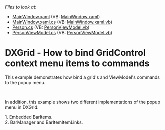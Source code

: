 <!-- default file list -->
*Files to look at*:

* [MainWindow.xaml](./CS/GridCommandToPopupMenuProject/MainWindow.xaml) (VB: [MainWindow.xaml](./VB/GridCommandToPopupMenuProject/MainWindow.xaml))
* [MainWindow.xaml.cs](./CS/GridCommandToPopupMenuProject/MainWindow.xaml.cs) (VB: [MainWindow.xaml.vb](./VB/GridCommandToPopupMenuProject/MainWindow.xaml.vb))
* [Person.cs](./CS/GridCommandToPopupMenuProject/Person.cs) (VB: [PersonViewModel.vb](./VB/GridCommandToPopupMenuProject/PersonViewModel.vb))
* [PersonViewModel.cs](./CS/GridCommandToPopupMenuProject/PersonViewModel.cs) (VB: [PersonViewModel.vb](./VB/GridCommandToPopupMenuProject/PersonViewModel.vb))
<!-- default file list end -->
# DXGrid - How to bind GridControl context menu items to commands 


<p>This example demonstrates how bind a grid's and ViewModel's commands to the popup menu.</p>
<br>
<p>In addition, this example shows two different implementations of the popup menu in DXGrid:</p>
<p>1. Embedded BarItems.<br>2. BarManager and BarItemItemLinks.</p>

<br/>


